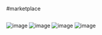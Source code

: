 #marketplace
##
![image](https://github.com/klimeeentiy/marketplace/assets/159232458/759fd26b-7aee-4f1b-950a-52b5c61e8293)
![image](https://github.com/klimeeentiy/marketplace/assets/159232458/cfa7d147-7f67-4556-a49a-3dcf97b62c25)
![image](https://github.com/klimeeentiy/marketplace/assets/159232458/101069e3-bd19-49f3-a612-cb6debe60578)
![image](https://github.com/klimeeentiy/marketplace/assets/159232458/bdf6a00d-e49b-45e4-a48d-bb3541405ecb)

